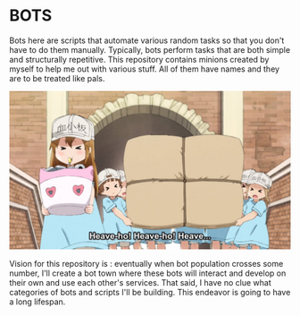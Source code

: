 # BOTS

Bots here are scripts that automate various random tasks so that you don't have to do them manually. Typically, bots perform tasks that are both simple and structurally repetitive. This repository contains minions created by myself to help me out with various stuff. All of them have names and they are to be treated like pals. 

![Cooperative Bots](https://github.com/a-y-u-s-h/screenshots/blob/gh-pages/bots/banner.jpg)

Vision for this repository is : eventually when bot population crosses some number, I'll create a bot town where these bots will interact and develop on their own and use each other's services. That said, I have no clue what categories of bots and scripts I'll be building. This endeavor is going to have a long lifespan. 

